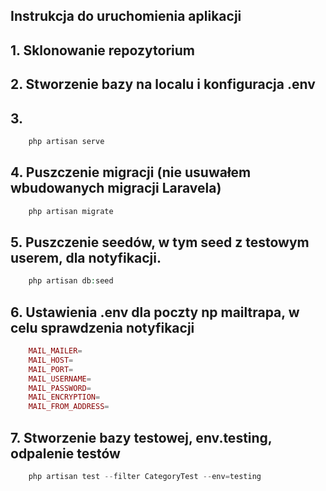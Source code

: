 ## Instrukcja do uruchomienia aplikacji

## 1. Sklonowanie repozytorium

## 2. Stworzenie bazy na localu i konfiguracja .env

## 3. 
```php
    php artisan serve
```

## 4. Puszczenie migracji (nie usuwałem wbudowanych migracji Laravela)
```php
    php artisan migrate
```
## 5. Puszczenie seedów, w tym seed z testowym userem, dla notyfikacji.
```php
    php artisan db:seed
```

## 6. Ustawienia .env dla poczty np mailtrapa, w celu sprawdzenia notyfikacji
```php
    MAIL_MAILER=
    MAIL_HOST=
    MAIL_PORT=
    MAIL_USERNAME=
    MAIL_PASSWORD=
    MAIL_ENCRYPTION=
    MAIL_FROM_ADDRESS=
```

## 7. Stworzenie bazy testowej, env.testing, odpalenie testów
```php
    php artisan test --filter CategoryTest --env=testing
```



